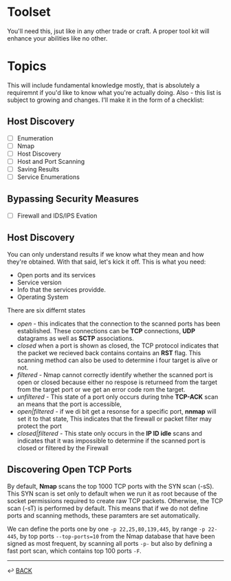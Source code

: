 # Toolset

You'll need this, jsut like in any other trade or craft. A proper tool kit will enhance your abilities like no other.

# Topics

This will include fundamental knowledge mostly, that is absolutely a requiremnt if you'd like to know what you're actually doing. Also - this list is subject to growing and changes.  I'll make it in the form of a checklist:

## Host Discovery

- [ ] Enumeration
- [ ] Nmap
- [ ] Host Discovery
- [ ] Host and Port Scanning
- [ ] Saving Results
- [ ] Service Enumerations

## Bypassing Security Measures

- [ ]  Firewall and IDS/IPS Evation

## Host Discovery

You can only understand results if we know what they mean and how they're obtained. With that said, let's kick it off. This is what you need:

* Open ports and its services 
* Service version
* Info that the services providde. 
* Operating System

There are six differnt states

* *open* - this indicates that the connection to the scanned ports has been established. These connections can be **TCP** connections, **UDP** datagrams as well as **SCTP** associations.
* *closed*  when a port is shown as closed, the TCP protocol indicates that the packet we recieved back contains contains an **RST** flag. This scanning method can also be used to determine i four target is alive or not.
* *filtered* - Nmap cannot correctly identify whether the scanned port is open or closed because either no respose is returneed from the target from the target port or we get an error code rom the target. 
* *unfiltered* - This state of a port only occurs during tnhe **TCP-ACK** scan an means that the port is accessible,
* *open|filtered* - if we di bit get a resonse for a specific port, **nnmap** will set it to that state, This indicates that the firewall or packet filter may protect the port
* *closed|filtered* - This state only occurs in the **IP ID idle** scans and indicates that it was impossible to determine if the scanned port is closed or filtered by the Firewall

## Discovering Open TCP Ports

By default, **Nmap** scans the top 1000 TCP ports with the SYN scan (-sS). This SYN scan is set only to default when we run it as root because of the socket permissions required to create raw TCP packets. Otherwise, the TCP scan (-sT) is performed by default. This means that if we do not define ports and scanning methods, these paramters are set automatically.

We can define the ports one by one ```-p 22,25,80,139,445```, by range ```-p 22-445```, by top ports ```--top-ports=10``` from the Nmap database that have been signed as most frequent, by scanning all ports ```-p-``` but also by defining a fast port scan, which contains top 100 ports ```-F```.



---

↩️ [BACK](./README.md)


